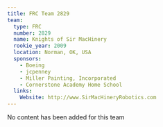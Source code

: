 ```yaml
---
title: FRC Team 2829
team:
  type: FRC
  number: 2829
  name: Knights of Sir MacHinery
  rookie_year: 2009
  location: Norman, OK, USA
  sponsors:
    - Boeing
    - jcpenney
    - Miller Painting, Incorporated
    - Cornerstone Academy Home School
  links:
    Website: http://www.SirMacHineryRobotics.com
---
```

No content has been added for this team
